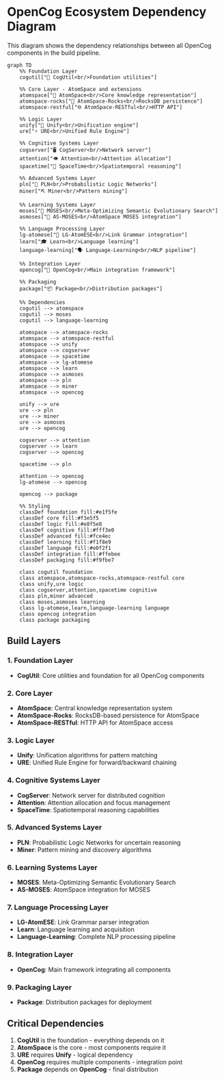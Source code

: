 # OpenCog Ecosystem Dependency Diagram

This diagram shows the dependency relationships between all OpenCog components in the build pipeline.

```mermaid
graph TD
    %% Foundation Layer
    cogutil["🔧 CogUtil<br/>Foundation utilities"]
    
    %% Core Layer - AtomSpace and extensions
    atomspace["🧠 AtomSpace<br/>Core knowledge representation"]
    atomspace-rocks["💾 AtomSpace-Rocks<br/>RocksDB persistence"]
    atomspace-restful["🌐 AtomSpace-RESTful<br/>HTTP API"]
    
    %% Logic Layer
    unify["🔗 Unify<br/>Unification engine"]
    ure["⚡ URE<br/>Unified Rule Engine"]
    
    %% Cognitive Systems Layer
    cogserver["🖥️ CogServer<br/>Network server"]
    attention["👁️ Attention<br/>Attention allocation"]
    spacetime["🌌 SpaceTime<br/>Spatiotemporal reasoning"]
    
    %% Advanced Systems Layer
    pln["🧮 PLN<br/>Probabilistic Logic Networks"]
    miner["⛏️ Miner<br/>Pattern mining"]
    
    %% Learning Systems Layer
    moses["🧬 MOSES<br/>Meta-Optimizing Semantic Evolutionary Search"]
    asmoses["🔬 AS-MOSES<br/>AtomSpace MOSES integration"]
    
    %% Language Processing Layer
    lg-atomese["📝 LG-AtomESE<br/>Link Grammar integration"]
    learn["🎓 Learn<br/>Language learning"]
    language-learning["🗣️ Language-Learning<br/>NLP pipeline"]
    
    %% Integration Layer
    opencog["🎯 OpenCog<br/>Main integration framework"]
    
    %% Packaging
    package["📦 Package<br/>Distribution packages"]
    
    %% Dependencies
    cogutil --> atomspace
    cogutil --> moses
    cogutil --> language-learning
    
    atomspace --> atomspace-rocks
    atomspace --> atomspace-restful
    atomspace --> unify
    atomspace --> cogserver
    atomspace --> spacetime
    atomspace --> lg-atomese
    atomspace --> learn
    atomspace --> asmoses
    atomspace --> pln
    atomspace --> miner
    atomspace --> opencog
    
    unify --> ure
    ure --> pln
    ure --> miner
    ure --> asmoses
    ure --> opencog
    
    cogserver --> attention
    cogserver --> learn
    cogserver --> opencog
    
    spacetime --> pln
    
    attention --> opencog
    lg-atomese --> opencog
    
    opencog --> package
    
    %% Styling
    classDef foundation fill:#e1f5fe
    classDef core fill:#f3e5f5
    classDef logic fill:#e8f5e8
    classDef cognitive fill:#fff3e0
    classDef advanced fill:#fce4ec
    classDef learning fill:#f1f8e9
    classDef language fill:#e0f2f1
    classDef integration fill:#ffebee
    classDef packaging fill:#f9fbe7
    
    class cogutil foundation
    class atomspace,atomspace-rocks,atomspace-restful core
    class unify,ure logic
    class cogserver,attention,spacetime cognitive
    class pln,miner advanced
    class moses,asmoses learning
    class lg-atomese,learn,language-learning language
    class opencog integration
    class package packaging
```

## Build Layers

### 1. Foundation Layer
- **CogUtil**: Core utilities and foundation for all OpenCog components

### 2. Core Layer
- **AtomSpace**: Central knowledge representation system
- **AtomSpace-Rocks**: RocksDB-based persistence for AtomSpace
- **AtomSpace-RESTful**: HTTP API for AtomSpace access

### 3. Logic Layer
- **Unify**: Unification algorithms for pattern matching
- **URE**: Unified Rule Engine for forward/backward chaining

### 4. Cognitive Systems Layer
- **CogServer**: Network server for distributed cognition
- **Attention**: Attention allocation and focus management
- **SpaceTime**: Spatiotemporal reasoning capabilities

### 5. Advanced Systems Layer
- **PLN**: Probabilistic Logic Networks for uncertain reasoning
- **Miner**: Pattern mining and discovery algorithms

### 6. Learning Systems Layer
- **MOSES**: Meta-Optimizing Semantic Evolutionary Search
- **AS-MOSES**: AtomSpace integration for MOSES

### 7. Language Processing Layer
- **LG-AtomESE**: Link Grammar parser integration
- **Learn**: Language learning and acquisition
- **Language-Learning**: Complete NLP processing pipeline

### 8. Integration Layer
- **OpenCog**: Main framework integrating all components

### 9. Packaging Layer
- **Package**: Distribution packages for deployment

## Critical Dependencies

1. **CogUtil** is the foundation - everything depends on it
2. **AtomSpace** is the core - most components require it
3. **URE** requires **Unify** - logical dependency
4. **OpenCog** requires multiple components - integration point
5. **Package** depends on **OpenCog** - final distribution
